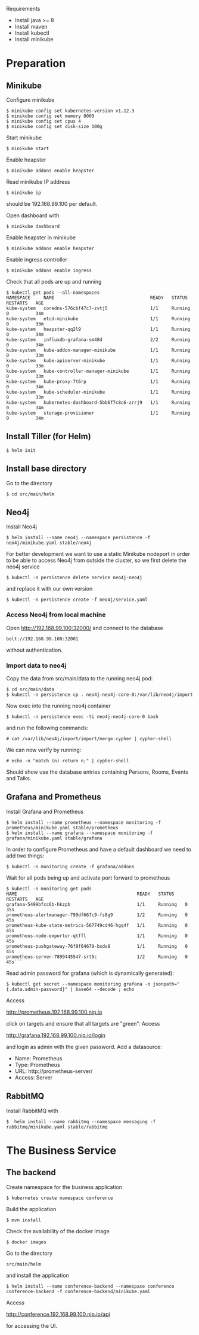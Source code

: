 Requirements

* Install java >= 8
* Install maven
* Install kubectl
* Install minikube

# Preparation

## Minikube

Configure minikube

    $ minikube config set kubernetes-version v1.12.3
    $ minikube config set memory 8000
    $ minikube config set cpus 4
    $ minikube config set disk-size 100g

Start minikube

    $ minikube start

Enable heapster

    $ minikube addons enable heapster

Read minikube IP address

    $ minikube ip

should be 192.168.99.100 per default.

Open dashboard with

    $ minikube dashboard

Enable heapster in minikube

    $ minikube addons enable heapster

Enable ingress controller

    $ minikube addons enable ingress

Check that all pods are up and running

    $ kubectl get pods --all-namespaces 
    NAMESPACE     NAME                                    READY   STATUS    RESTARTS   AGE
    kube-system   coredns-576cbf47c7-zvtj5                1/1     Running   0          34m
    kube-system   etcd-minikube                           1/1     Running   0          33m
    kube-system   heapster-qq2l9                          1/1     Running   0          34m
    kube-system   influxdb-grafana-sm48d                  2/2     Running   0          34m
    kube-system   kube-addon-manager-minikube             1/1     Running   0          33m
    kube-system   kube-apiserver-minikube                 1/1     Running   0          33m
    kube-system   kube-controller-manager-minikube        1/1     Running   0          33m
    kube-system   kube-proxy-7t6rp                        1/1     Running   0          34m
    kube-system   kube-scheduler-minikube                 1/1     Running   0          33m
    kube-system   kubernetes-dashboard-5bb6f7c8c6-zrrj9   1/1     Running   0          34m
    kube-system   storage-provisioner                     1/1     Running   0          34m

## Install Tiller (for Helm)

    $ helm init
    
## Install base directory

Go to the directory

    $ cd src/main/helm

## Neo4j

Install Neo4j

    $ helm install --name neo4j --namespace persistence -f neo4j/minikube.yaml stable/neo4j

For better development we want to use a static Minikube nodeport in order to be able to access Neo4j from outside the cluster, so we first delete the neo4j service

    $ kubectl -n persistence delete service neo4j-neo4j 
    
and replace it with our own version

    $ kubectl -n persistence create -f neo4j/service.yaml 

### Access Neo4j from local machine

Open http://192.168.99.100:32000/ and connect to the database 

    bolt://192.168.99.100:32001 

without authentication.

### Import data to neo4j

Copy the data from src/main/data to the running neo4j pod:

    $ cd src/main/data
    $ kubectl -n persistence cp . neo4j-neo4j-core-0:/var/lib/neo4j/import
    
Now exec into the running neo4j container 

    $ kubectl -n persistence exec -ti neo4j-neo4j-core-0 bash

and run the following commands:

    # cat /var/lib/neo4j/import/import/merge.cypher | cypher-shell
    
We can now verify by running:

    # echo -n "match (n) return n;" | cypher-shell
    
Should show use the database entries containing Persons, Rooms, Events and Talks.

## Grafana and Prometheus

Install Grafana and Prometheus

    $ helm install --name prometheus --namespace monitoring -f prometheus/minikube.yaml stable/prometheus
    $ helm install --name grafana --namespace monitoring -f grafana/minikube.yaml stable/grafana
    
In order to configure Prometheus and have a default dashboard we need to add two things:

    $ kubectl -n monitoring create -f grafana/addons

Wait for all pods being up and activate port forward to prometheus

    $ kubectl -n monitoring get pods
    NAME                                             READY   STATUS    RESTARTS   AGE
    grafana-5499bfcc6b-hkzpb                         1/1     Running   0          35s
    prometheus-alertmanager-799df667c9-fs8g9         1/2     Running   0          45s
    prometheus-kube-state-metrics-567749cd46-hgq4f   1/1     Running   0          45s
    prometheus-node-exporter-qtffl                   1/1     Running   0          45s
    prometheus-pushgateway-76f8f64679-bxds8          1/1     Running   0          45s
    prometheus-server-7899445547-srt5c               1/2     Running   0          45s```

Read admin password for grafana (which is dynamically generated):

    $ kubectl get secret --namespace monitoring grafana -o jsonpath="{.data.admin-password}" | base64 --decode ; echo

Access

http://prometheus.192.168.99.100.nip.io

click on targets and ensure that all targets are "green". Access 

http://grafana.192.168.99.100.nip.io/login 

and login as admin with the given password. Add a datasource:

* Name: Prometheus
* Type: Prometheus
* URL: http://prometheus-server/
* Access: Server

## RabbitMQ

Install RabbitMQ with

    $  helm install --name rabbitmq --namespace messaging -f rabbitmq/minikube.yaml stable/rabbitmq

# The Business Service

## The backend

Create namespace for the business application

    $ kubernetes create namespace conference
    
Build the application

    $ mvn install
    
Check the availability of the docker image

    $ docker images

Go to the directory

    src/main/helm
    
and install the application

    $ helm install --name conference-backend --namespace conference conference-backend -f conference-backend/minikube.yaml
	
Access

http://conference.192.168.99.100.nip.io/api

for accessing the UI.

